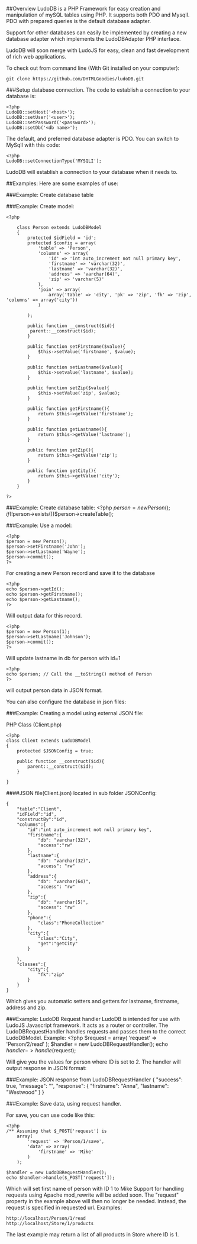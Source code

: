 ##Overview
LudoDB is a PHP Framework for easy creation and manipulation of mySQL tables using PHP. It supports both
PDO and MysqlI. PDO with prepared queries is the default database adapter.

Support for other databases can easily be implemented by creating a new database adapter which implements
the LudoDBAdapter PHP interface.

LudoDB will soon merge with LudoJS for easy, clean and fast development of rich web applications.

To check out from command line (With Git installed on your computer):

	git clone https://github.com/DHTMLGoodies/ludoDB.git

###Setup database connection.
The code to establish a connection to your database is:

	<?php
	LudoDB::setHost('<host>');
	LudoDB::setUser('<user>');
	LudoDB::setPassword('<password>');
	LudoDB::setDb('<db name>');

The default, and preferred database adapter is PDO. You can switch to MySqlI with this code:

	<?php
	LudoDB::setConnectionType('MYSQLI');

LudoDB will establish a connection to your database when it needs to.

##Examples:
Here are some examples of use:

###Example: Create database table

###Example: Create model:

	<?php

		class Person extends LudoDBModel
		{
			protected $idField = 'id';
			protected $config = array(
				'table' => 'Person',
				'columns' => array(
					'id' => 'int auto_increment not null primary key',
					'firstname' => 'varchar(32)',
					'lastname' => 'varchar(32)',
					'address' => 'varchar(64)',
					'zip' => 'varchar(5)'
				),
				'join' => array(
					array('table' => 'city', 'pk' => 'zip', 'fk' => 'zip', 'columns' => array('city'))
				)

			);

			public function __construct($id){
			 parent::__construct($id);
			}

			public function setFirstname($value){
				$this->setValue('firstname', $value);
			}

			public function setLastname($value){
				$this->setvalue('lastname', $value);
			}

			public function setZip($value){
				$this->setValue('zip', $value);
			}

			public function getFirstname(){
				return $this->getValue('firstname');
			}

			public function getLastname(){
				return $this->getValue('lastname');
			}

			public function getZip(){
				return $this->getValue('zip');
			}

			public function getCity(){
				return $this->getValue('city');
			}
		}

	?>
###Example: Create database table:
	<?php
	$person = new Person();
	if(!$person->exists())$person->createTable();

###Example: Use a model:

	<?php
	$person = new Person();
	$person->setFirstname('John');
	$person->setLastname('Wayne');
	$person->commit();
	?>

For creating a new Person record and save it to the database

	<?php
	echo $person->getId();
	echo $person->getFirstname();
	echo $person->getLastname();
	?>

Will output data for this record.

	<?php
	$person = new Person(1);
	$person->setLastname('Johnson');
	$person->commit();
	?>

Will update lastname in db for person with id=1

	<?php
	echo $person; // Call the __toString() method of Person
	?>

will output person data in JSON format.

You can also configure the database in json files:

###Example: Creating a model using external JSON file:

PHP Class (Client.php)

	<?php
	class Client extends LudoDBModel
	{
		protected $JSONConfig = true;

		public function __construct($id){
		 	parent::__construct($id);
		}

	}

####JSON file(Client.json) located in sub folder JSONConfig:

	{
		"table":"Client",
		"idField":"id",
		"constructBy":"id",
		"columns":{
			"id":"int auto_increment not null primary key",
			"firstname":{
				"db": "varchar(32)",
				"access":"rw"
			},
			"lastname":{
				"db": "varchar(32)",
				"access": "rw"
			},
			"address":{
				"db": "varchar(64)",
				"access": "rw"
			},
			"zip":{
				"db": "varchar(5)",
				"access": "rw"
			},
			"phone":{
				"class":"PhoneCollection"
			},
			"city":{
				"class":"City",
				"get":"getCity"
			}

		},
		"classes":{
			"city":{
				"fk":"zip"
			}
		}
	}

Which gives you automatic setters and getters for lastname, firstname, address and zip.

###Example: LudoDB Request handler
LudoDB is intended for use with LudoJS Javascript framework. It acts as a router or controller.
The LudoDBRequestHandler handles requests and passes them to the correct LudoDBModel. Example:
	<?php
	$request = array(
		'request' => 'Person/2/read'
	);
	$handler = new LudoDBRequestHandler();
	echo $handler->handle($request);

Will give you the values for person where ID is set to 2. The handler will output response in JSON format:

###Example: JSON response from LudoDBRequestHandler
	{
		"success": true,
		"message": "",
		"response": {
			"firstname": "Anna",
			"lastname": "Westwood"
		}
	}

###Example: Save data, using request handler.

For save, you can use code like this:

	<?php
	/** Assuming that $_POST['request'] is
		array(
			'request' => 'Person/1/save',
			'data' => array(
				'firstname' => 'Mike'
			)
		);

	$handler = new LudoDBRequestHandler();
	echo $handler->handle($_POST['request']);
	
Which will set first name of person with ID 1 to Mike
Support for handling requests using Apache mod_rewrite will be added soon. The "request" property in the example
above will then no longer be needed. Instead, the request is specified in requested url. Examples:

	http://localhost/Person/1/read
	http://localhost/Store/1/products

The last example may return a list of all products in Store where ID is 1.

